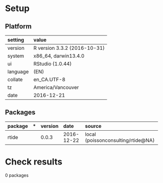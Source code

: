 # Setup

## Platform

|setting  |value                        |
|:--------|:----------------------------|
|version  |R version 3.3.2 (2016-10-31) |
|system   |x86_64, darwin13.4.0         |
|ui       |RStudio (1.0.44)             |
|language |(EN)                         |
|collate  |en_CA.UTF-8                  |
|tz       |America/Vancouver            |
|date     |2016-12-21                   |

## Packages

|package |*  |version |date       |source                             |
|:-------|:--|:-------|:----------|:----------------------------------|
|rtide   |   |0.0.3   |2016-12-22 |local (poissonconsulting/rtide@NA) |

# Check results
0 packages


